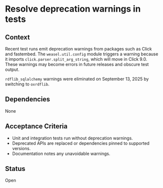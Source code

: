 # Resolve deprecation warnings in tests

## Context
Recent test runs emit deprecation warnings from packages such as Click and
fastembed. The `weasel.util.config` module triggers a warning because it imports
`click.parser.split_arg_string`, which will move in Click 9.0. These warnings may
become errors in future releases and obscure test output.

`rdflib_sqlalchemy` warnings were eliminated on September 13, 2025 by switching
to `oxrdflib`.

## Dependencies
None

## Acceptance Criteria
- Unit and integration tests run without deprecation warnings.
- Deprecated APIs are replaced or dependencies pinned to supported versions.
- Documentation notes any unavoidable warnings.

## Status
Open
